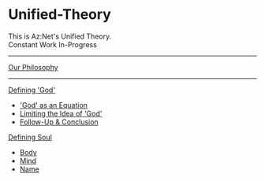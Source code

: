# Unified-Theory
This is Az:Net's Unified Theory.  
Constant Work In-Progress
____
[Our Philosophy](https://github.com/Az-Net/Proposals/blob/main/Az%20Philosophy.md)
____
[Defining 'God'](https://github.com/Az-Net/Az-Net/blob/main/Definitions/God.md)
* ['God' as an Equation](https://github.com/Az-Net/Proposals/blob/main/Mathematics/God%20as%20an%20Equation.md)
* [Limiting the Idea of 'God'](https://github.com/Az-Net/Proposals/blob/main/Mathematics/Limiting%20God.md)
* [Follow-Up & Conclusion](https://github.com/Az-Net/Proposals/blob/main/Mathematics/Followup%20Limiting.md)

[Defining Soul](https://github.com/Az-Net/Proposals/blob/main/Occultism/Defining%20Soul.md)
* [Body](https://github.com/Az-Net/Az-Net/blob/main/Definitions/Body.md)
* [Mind](https://github.com/Az-Net/Az-Net/blob/main/Definitions/Mind.md)
* [Name](https://github.com/Az-Net/AZ-Curriculum/blob/main/Naming.md)
